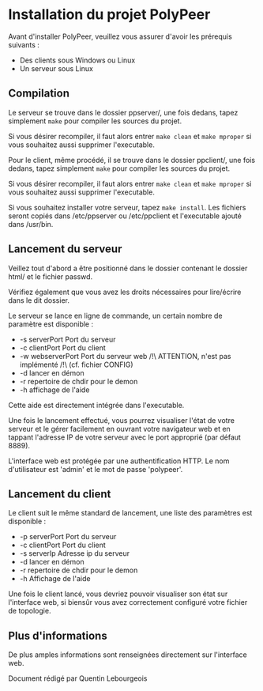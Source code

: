Installation du projet PolyPeer
===============================

Avant d'installer PolyPeer, veuillez vous assurer d'avoir les prérequis suivants :

* Des clients sous Windows ou Linux
* Un serveur sous Linux

Compilation
--------------

Le serveur se trouve dans le dossier ppserver/, une fois dedans, tapez simplement `make`
pour compiler les sources du projet.

Si vous désirer recompiler, il faut alors entrer `make clean` et `make mproper` si vous
souhaitez aussi supprimer l'executable.

Pour le client, même procédé, il se trouve dans le dossier ppclient/, une fois dedans, 
tapez simplement `make` pour compiler les sources du projet.

Si vous désirer recompiler, il faut alors entrer `make clean` et `make mproper` si vous
souhaitez aussi supprimer l'executable.

Si vous souhaitez installer votre serveur, tapez `make install`. Les fichiers seront copiés
dans /etc/ppserver ou /etc/ppclient et l'executable ajouté dans /usr/bin.

Lancement du serveur
-----------------------

Veillez tout d'abord a être positionné dans le dossier contenant le dossier html/ et le fichier passwd.

Vérifiez également que vous avez les droits nécessaires pour lire/écrire dans le dit dossier.

Le serveur se lance en ligne de commande, un certain nombre de paramètre est disponible :

* -s serverPort Port du serveur
* -c clientPort Port du client
* -w webserverPort Port du serveur web /!\ ATTENTION, n'est pas implémenté /!\ (cf. fichier CONFIG)
* -d lancer en démon
* -r repertoire de chdir pour le demon
* -h affichage de l'aide

Cette aide est directement intégrée dans l'executable.

Une fois le lancement effectué, vous pourrez visualiser l'état de votre serveur et le gérer
facilement en ouvrant votre navigateur web et en tappant l'adresse IP de votre serveur avec
le port approprié (par défaut 8889).

L'interface web est protégée par une authentification HTTP. Le nom d'utilisateur est 'admin' et le mot
de passe 'polypeer'.

Lancement du client
----------------------

Le client suit le même standard de lancement, une liste des paramètres est disponible :

* -p serverPort Port du serveur
* -c clientPort Port du client
* -s serverIp Adresse ip du serveur
* -d lancer en démon
* -r repertoire de chdir pour le demon
* -h Affichage de l'aide

Une fois le client lancé, vous devriez pouvoir visualiser son état sur l'interface web, si biensûr
vous avez correctement configuré votre fichier de topologie.

Plus d'informations
-------------------

De plus amples informations sont renseignées directement sur l'interface web.

Document rédigé par Quentin Lebourgeois
